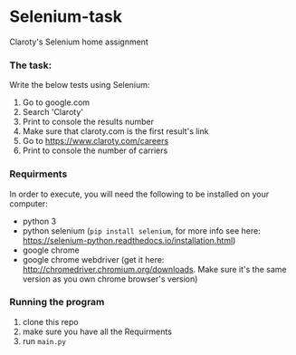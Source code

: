 # Selenium-task
Claroty's Selenium home assignment

### The task:
Write the below tests using Selenium:

1. Go to google.com
2. Search 'Claroty'
3. Print to console the results number
4. Make sure that claroty.com is the first result's link
5. Go to https://www.claroty.com/careers
6. Print to console the number of carriers

### Requirments
In order to execute, you will need the following to be installed on your computer:
* python 3
* python selenium (`pip install selenium`, for more info see here: https://selenium-python.readthedocs.io/installation.html)
* google chrome
* google chrome webdriver (get it here: http://chromedriver.chromium.org/downloads. Make sure it's the same version as you own chrome browser's version)

### Running the program

1. clone this repo
2. make sure you have all the Requirments
3. run `main.py`
 


